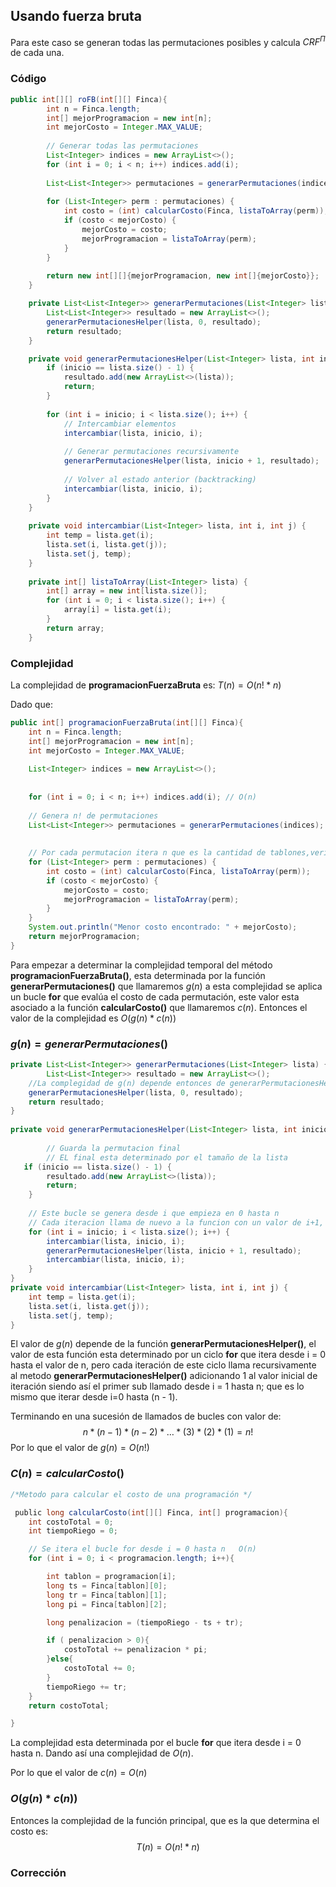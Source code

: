 ## Usando fuerza bruta

Para este caso se generan todas las permutaciones posibles y calcula $CRF^{\Pi}$ de cada una.

### Código

```java
public int[][] roFB(int[][] Finca){
        int n = Finca.length;
        int[] mejorProgramacion = new int[n];
        int mejorCosto = Integer.MAX_VALUE;
        
        // Generar todas las permutaciones
        List<Integer> indices = new ArrayList<>();
        for (int i = 0; i < n; i++) indices.add(i);
        
        List<List<Integer>> permutaciones = generarPermutaciones(indices);
        
        for (List<Integer> perm : permutaciones) {
            int costo = (int) calcularCosto(Finca, listaToArray(perm));
            if (costo < mejorCosto) {
                mejorCosto = costo;
                mejorProgramacion = listaToArray(perm);
            }
        }
        
        return new int[][]{mejorProgramacion, new int[]{mejorCosto}};
    }

    private List<List<Integer>> generarPermutaciones(List<Integer> lista) {
        List<List<Integer>> resultado = new ArrayList<>();
        generarPermutacionesHelper(lista, 0, resultado);
        return resultado;
    }

    private void generarPermutacionesHelper(List<Integer> lista, int inicio, List<List<Integer>> resultado) {
        if (inicio == lista.size() - 1) {
            resultado.add(new ArrayList<>(lista));
            return;
        }
        
        for (int i = inicio; i < lista.size(); i++) {
            // Intercambiar elementos
            intercambiar(lista, inicio, i);
            
            // Generar permutaciones recursivamente
            generarPermutacionesHelper(lista, inicio + 1, resultado);
            
            // Volver al estado anterior (backtracking)
            intercambiar(lista, inicio, i);
        }
    }
    
    private void intercambiar(List<Integer> lista, int i, int j) {
        int temp = lista.get(i);
        lista.set(i, lista.get(j));
        lista.set(j, temp);
    }
    
    private int[] listaToArray(List<Integer> lista) {
        int[] array = new int[lista.size()];
        for (int i = 0; i < lista.size(); i++) {
            array[i] = lista.get(i);
        }
        return array;
    }
```


### Complejidad

La complejidad de **programacionFuerzaBruta** es: $T(n) = O(n! * n)$

Dado que:

```java
public int[] programacionFuerzaBruta(int[][] Finca){
	int n = Finca.length;
	int[] mejorProgramacion = new int[n];
	int mejorCosto = Integer.MAX_VALUE;
	
	List<Integer> indices = new ArrayList<>();
	
	
	for (int i = 0; i < n; i++) indices.add(i); // O(n)
	
	// Genera n! de permutaciones
	List<List<Integer>> permutaciones = generarPermutaciones(indices);
	
	
	// Por cada permutacion itera n que es la cantidad de tablones,verifica el costo de esta programación 
	for (List<Integer> perm : permutaciones) {
		int costo = (int) calcularCosto(Finca, listaToArray(perm));
		if (costo < mejorCosto) {
			mejorCosto = costo;
			mejorProgramacion = listaToArray(perm);
		}
	}
	System.out.println("Menor costo encontrado: " + mejorCosto);
	return mejorProgramacion;
}
```

Para empezar a determinar la complejidad temporal del método **programacionFuerzaBruta()**, esta determinada por la función  **generarPermutaciones()** que llamaremos $g(n)$ a esta complejidad se aplica un bucle **for** que evalúa el costo de cada permutación, este valor esta asociado a la función **calcularCosto()** que llamaremos $c(n)$. Entonces el valor de la complejidad es $O(g(n) * c(n))$

### $g(n) = generarPermutaciones()$

```java
private List<List<Integer>> generarPermutaciones(List<Integer> lista) {
        List<List<Integer>> resultado = new ArrayList<>();
	//La complegidad de g(n) depende entonces de generarPermutacionesHelper()
	generarPermutacionesHelper(lista, 0, resultado);
	return resultado;
}
  
private void generarPermutacionesHelper(List<Integer> lista, int inicio, List<List<Integer>> resultado) {
		
		// Guarda la permutacion final
		// EL final esta determinado por el tamaño de la lista
   if (inicio == lista.size() - 1) {
		resultado.add(new ArrayList<>(lista));
		return;
	}
	
	// Este bucle se genera desde i que empieza en 0 hasta n
	// Cada iteracion llama de nuevo a la funcion con un valor de i+1, que es lo mismo que (n-1), asi hasta llegar a n = 1.
	for (int i = inicio; i < lista.size(); i++) {
		intercambiar(lista, inicio, i);
		generarPermutacionesHelper(lista, inicio + 1, resultado);
		intercambiar(lista, inicio, i);
	}
}
private void intercambiar(List<Integer> lista, int i, int j) {
	int temp = lista.get(i);
	lista.set(i, lista.get(j));
	lista.set(j, temp);
}
```

El valor de $g(n)$ depende de la función **generarPermutacionesHelper()**, el valor de esta función esta determinado por un ciclo **for** que itera desde i = 0 hasta el valor de n, pero cada iteración de este ciclo llama recursivamente al metodo **generarPermutacionesHelper()** adicionando 1 al valor inicial de iteración siendo así el primer sub llamado desde i = 1 hasta n; que es lo mismo que iterar desde i=0 hasta (n - 1).

Terminando en una sucesión de llamados de bucles con valor de:
$$
n * (n-1) * (n-2) * \dots * (3) * (2) * (1) = n!
$$
Por lo que el valor de $g(n) = O(n!)$

### $C(n) = calcularCosto()$

```java
/*Metodo para calcular el costo de una programación */

 public long calcularCosto(int[][] Finca, int[] programacion){
	int costoTotal = 0;
	int tiempoRiego = 0;

	// Se itera el bucle for desde i = 0 hasta n   O(n)
	for (int i = 0; i < programacion.length; i++){

		int tablon = programacion[i];
		long ts = Finca[tablon][0];
		long tr = Finca[tablon][1];
		long pi = Finca[tablon][2];

		long penalizacion = (tiempoRiego - ts + tr);

		if ( penalizacion > 0){
			costoTotal += penalizacion * pi;
		}else{
			costoTotal += 0;
		}
		tiempoRiego += tr;
	}
	return costoTotal;

}
```

La complejidad esta determinada por el bucle **for** que itera desde i = 0 hasta n. Dando así una complejidad de $O(n)$.

Por lo que el valor de $c(n) = O(n)$

### $O(g(n) * c(n))$

Entonces la complejidad de la función principal, que es la que determina el costo es:
$$
T(n) = O(n! * n)
$$

### Corrección




